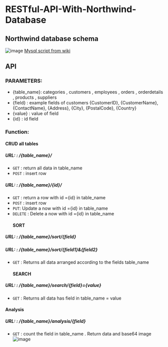 #  RESTful-API-With-Northwind-Database

##  Northwind database schema 
![image](https://user-images.githubusercontent.com/63099899/202976369-5d4a9c36-8565-4b71-bd2e-a3117e764620.png)
 [Mysql script from wiki](https://en.wikiversity.org/wiki/Database_Examples/Northwind/MySQL)

## API
### PARAMETERS: 
 - {table_name}: categories , customers , employees , orders , orderdetails , products , suppliers
 - {field} : example fields of customers {CustomerID}, {CustomerName}, {ContactName}, {Address}, {City}, {PostalCode}, {Country}
 - {value} : value of field
 - {id} : id field
 ### Function:
 #### CRUD all tables
##### **URL:** : /{table_name}/
 - `GET`  : return all data in  table_name
 - `POST` : insert row
##### **URL:** : /{table_name}/{id}/
 - `GET`  : return a row with id ={id} in table_name
 - `POST` : insert row
 - `PUT`: Update a now with id ={id} in table_name
 - `DELETE` : Delete a now with id ={id} in table_name
   #### SORT 
##### **URL:** : /{table_name}/sort/{field}
##### **URL:** : /{table_name}/sort/{field1}&{field2}
 - `GET`  : Returns all data arranged according to the fields table_name
   #### SEARCH
##### **URL:** : /{table_name}/search/{field}={value}
 -  `GET`  : Returns all data has field in table_name = value
  #### Analysis
  
##### **URL:** : /{table_name}/analysis/{field}
 - `GET`  : count the field in table_name . Return data and base64 image
![image](https://user-images.githubusercontent.com/63099899/202986344-c9da8210-a34c-49b6-a3a3-e1a4917d0e16.png)

  
